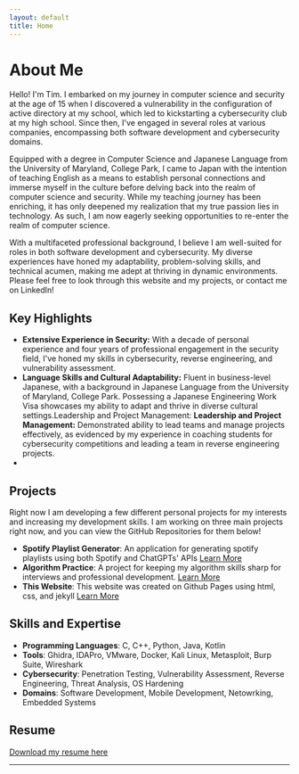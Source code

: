 ```yaml
---
layout: default
title: Home
---
```


# About Me

Hello! I'm Tim. I embarked on my journey in computer science and security at the age of 15 when I discovered a vulnerability in the configuration of active directory at my school, which led to kickstarting a cybersecurity club at my high school. Since then, I've engaged in several roles at various companies, encompassing both software development and cybersecurity domains.

Equipped with a degree in Computer Science and Japanese Language from the University of Maryland, College Park, I came to Japan with the intention of teaching English as a means to establish personal connections and immerse myself in the culture before delving back into the realm of computer science and security. While my teaching journey has been enriching, it has only deepened my realization that my true passion lies in technology.  As such, I am now eagerly seeking opportunities to re-enter the realm of computer science.

With a multifaceted professional background, I believe I am well-suited for roles in both software development and cybersecurity. My diverse experiences have honed my adaptability, problem-solving skills, and technical acumen, making me adept at thriving in dynamic environments. Please feel free to look through this website and my projects, or contact me on LinkedIn!

## Key Highlights
- **Extensive Experience in Security:** With a decade of personal experience and four years of professional engagement in the security field, I've honed my skills in cybersecurity, reverse engineering, and vulnerability assessment.
- **Language Skills and Cultural Adaptability:** Fluent in business-level Japanese, with a background in Japanese Language from the University of Maryland, College Park. Possessing a Japanese Engineering Work Visa showcases my ability to adapt and thrive in diverse cultural settings.Leadership and Project Management: **Leadership and Project Management:** Demonstrated ability to lead teams and manage projects effectively, as evidenced by my experience in coaching students for cybersecurity competitions and leading a team in reverse engineering projects.
- 
## Projects
Right now I am developing a few different personal projects for my interests and increasing my development skills. I am working on three main projects right now, and you can view the GitHub Repositories for them below!
- **Spotify Playlist Generator**: An application for generating spotify playlists using both Spotify and ChatGPTs' APIs [Learn More](https://github.com/tkrach/SpotifyRecommendations)
- **Algorithm Practice**: A project for keeping my algorithm skills sharp for interviews and professional development. [Learn More](https://github.com/tkrach/codingPractice)
- **This Website**: This website was created on Github Pages using html, css, and jekyll [Learn More](https://github.com/tkrach/tkrach.github.io)


## Skills and Expertise
- **Programming Languages**: C, C++, Python, Java, Kotlin
- **Tools**: Ghidra, IDAPro, VMware, Docker, Kali Linux, Metasploit, Burp Suite, Wireshark
- **Cybersecurity**: Penetration Testing, Vulnerability Assessment, Reverse Engineering, Threat Analysis, OS Hardening
- **Domains**: Software Development, Mobile Development, Netowrking, Embedded Systems

## Resume
[Download my resume here](https://github.com/yourusername/yourrepository/raw/main/resume/ResumeEn.pdf)

---
